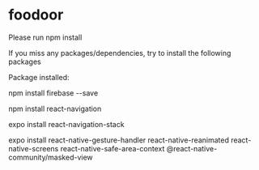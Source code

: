 # foodoor

Please run npm install


If you miss any packages/dependencies, try to install the following packages 

Package installed:

npm install firebase --save

npm install react-navigation

expo install react-navigation-stack

expo install react-native-gesture-handler react-native-reanimated react-native-screens react-native-safe-area-context @react-native-community/masked-view

